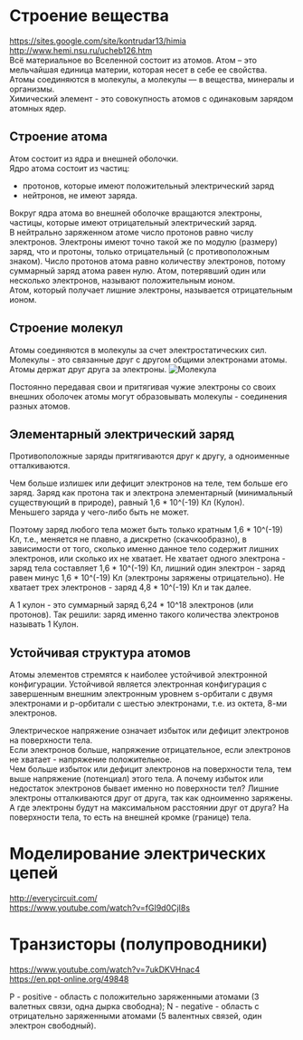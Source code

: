 # Строение вещества  
https://sites.google.com/site/kontrudar13/himia  
http://www.hemi.nsu.ru/ucheb126.htm  
Всё материальное во Вселенной состоит из атомов. Атом – это мельчайшая единица материи, которая несет в себе ее свойства.  
Атомы соединяются в молекулы, а молекулы — в вещества, минералы и организмы.  
Химический элемент - это совокупность атомов с одинаковым зарядом атомных ядер.

## Строение атома
Атом состоит из ядра и внешней оболочки.  
Ядро атома состоит из частиц:
- протонов, которые имеют положительный электрический заряд
- нейтронов, не имеют заряда.  

Вокруг ядра атома во внешней оболочке вращаются электроны, частицы, которые имеют отрицательный электрический  заряд.  
В нейтрально заряженном атоме число протонов равно числу электронов. Электроны имеют точно такой же по модулю (размеру) заряд, что и протоны, только отрицательный (с противоположным знаком). 
Число протонов атома равно количеству электронов, потому суммарный заряд атома равен нулю. 
Атом, потерявший один или несколько электронов, называют положительным ионом.  
Атом, который получает лишние электроны, называется отрицательным ионом.  

## Строение молекул
Атомы соединяются в молекулы  за счет электростатических сил.  
Молекулы - это связанные друг с другом общими электронами атомы. Атомы держат друг друга за электроны.
![Молекула](http://www.seva.ru/bbseva/img/2017/water%20molecule.jpg.jpg)  

Постоянно передавая свои и притягивая чужие электроны со своих внешних оболочек атомы могут образовывать молекулы - соединения разных атомов.

## Элементарный электрический заряд
Противоположные заряды притягиваются друг к другу, а одноименные отталкиваются.

Чем больше излишек или дефицит электронов на теле, тем больше его заряд.
Заряд как протона так и электрона элементарный (минимальный существующий в природе), равный 1,6 * 10^(-19) Кл (Кулон).  
Меньшего заряда у чего-либо быть не может. 

Поэтому заряд любого тела может быть только кратным 1,6 * 10^(-19) Кл, т.е., меняется не плавно, а дискретно (скачкообразно), в зависимости от того, сколько именно данное тело содержит лишних электронов, или сколько их не хватает. Не хватает одного электрона - заряд тела составляет 1,6 * 10^(-19) Кл, лишний один электрон - заряд равен минус 1,6 * 10^(-19) Кл (электроны заряжены отрицательно). Не хватает трех электронов - заряд 4,8 * 10^(-19) Кл и так далее. 

А 1 кулон - это суммарный заряд 6,24 * 10^18 электронов (или протонов). 
Так решили: заряд именно такого количества электронов называть 1 Кулон.

## Устойчивая структура атомов
Атомы элементов стремятся к наиболее устойчивой электронной конфигурации. Устойчивой является электронная конфигурация с завершенным внешним электронным уровнем s-орбитали с двумя электронами и p-орбитали с шестью электронами, т.е. из октета, 8-ми электронов.  

Электрическое напряжение означает избыток или дефицит электронов на поверхности тела.  
Если электронов больше, напряжение отрицательное, если электронов не хватает - напряжение положительное.  
Чем больше избыток или дефицит электронов на поверхности тела, тем выше напряжение (потенциал) этого тела. 
А почему избыток или недостаток электронов бывает именно но поверхности тел? Лишние электроны отталкиваются друг от друга, так как одноименно заряжены. А где электроны будут на максимальном расстоянии друг от друга? На поверхности тела, то есть на внешней кромке (границе) тела.

# Моделирование электрических цепей  
http://everycircuit.com/  
https://www.youtube.com/watch?v=fGI9d0CjI8s  

# Транзисторы (полупроводники)  
https://www.youtube.com/watch?v=7ukDKVHnac4  
https://en.ppt-online.org/49848

P - positive - область с положительно заряженными атомами (3 валетных связи, одна дырка свободна);
N - negative - область с отрицательно заряженными атомами (5 валентных связей, один электрон свободный).

